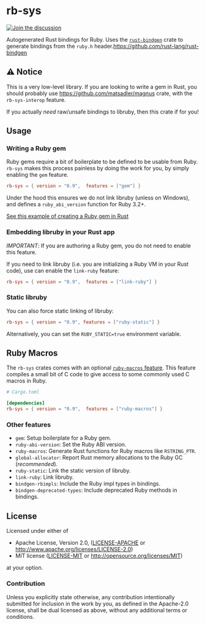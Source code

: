 # rb-sys

[![Join the discussion](https://img.shields.io/badge/slack-chat-blue.svg)](https://join.slack.com/t/oxidize-rb/shared_invite/zt-16zv5tqte-Vi7WfzxCesdo2TqF_RYBCw)

Autogenerated Rust bindings for Ruby. Uses the [`rust-bindgen`](https://github.com/rust-lang/rust-bindgen) crate to
generate bindings from the `ruby.h` header.https://github.com/rust-lang/rust-bindgen

## ⚠️ Notice

This is a very low-level library. If you are looking to write a gem in Rust, you should probably use
https://github.com/matsadler/magnus crate, with the `rb-sys-interop` feature.

If you actually _need_ raw/unsafe bindings to libruby, then this crate if for you!

## Usage

### Writing a Ruby gem

Ruby gems require a bit of boilerplate to be defined to be usable from Ruby. `rb-sys` makes this process painless by
doing the work for you, by simply enabling the `gem` feature.

```toml
rb-sys = { version = "0.9",  features = ["gem"] }
```

Under the hood this ensures we do not link libruby (unless on Windows), and defines a `ruby_abi_version` function for
Ruby 3.2+.

[See this example of creating a Ruby gem in Rust](./examples/rust_reverse)

### Embedding libruby in your Rust app

_IMPORTANT_: If you are authoring a Ruby gem, you do not need to enable this feature.

If you need to link libruby (i.e. you are initializing a Ruby VM in your Rust code), use can enable the `link-ruby`
feature:

```toml
rb-sys = { version = "0.9",  features = ["link-ruby"] }
```

### Static libruby

You can also force static linking of libruby:

```toml
rb-sys = { version = "0.9", features = ["ruby-static"] }
```

Alternatively, you can set the `RUBY_STATIC=true` environment variable.

## Ruby Macros

The `rb-sys` crates comes with an optional [`ruby-macros` feature](./crates/rb-sys/src/macros/mod.rs). This feature
compiles a small bit of C code to give access to some commonly used C macros in Ruby.

```toml
# Cargo.toml

[dependencies]
rb-sys = { version = "0.9",  features = ["ruby-macros"] }
```

### Other features

- `gem`: Setup boilerplate for a Ruby gem.
- `ruby-abi-version`: Set the Ruby ABI version.
- `ruby-macros`: Generate Rust functions for Ruby macros like `RSTRING_PTR`.
- `global-allocator`: Report Rust memory allocations to the Ruby GC (_recommended_).
- `ruby-static`: Link the static version of libruby.
- `link-ruby`: Link libruby.
- `bindgen-rbimpls`: Include the Ruby impl types in bindings.
- `bindgen-deprecated-types`: Include deprecated Ruby methods in bindings.

## License

Licensed under either of

- Apache License, Version 2.0, ([LICENSE-APACHE](LICENSE-APACHE) or http://www.apache.org/licenses/LICENSE-2.0)
- MIT license ([LICENSE-MIT](LICENSE-MIT) or http://opensource.org/licenses/MIT)

at your option.

### Contribution

Unless you explicitly state otherwise, any contribution intentionally submitted for inclusion in the work by you, as
defined in the Apache-2.0 license, shall be dual licensed as above, without any additional terms or conditions.
